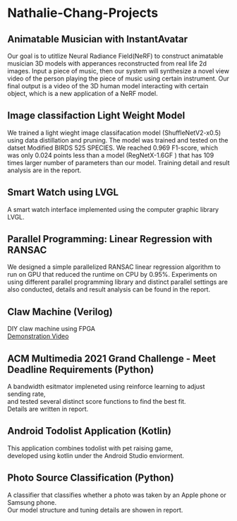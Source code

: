 # Nathalie-Chang-Projects
## Animatable Musician with InstantAvatar
Our goal is to utitlize Neural Radiance Field(NeRF) to construct animatable musician 3D models with apperances reconstructed from real life 2d images. Input a piece of
music, then our system will synthesize a novel view video of the person playing the piece of music using certain instrument. Our final output is a video of the 3D human model interacting with certain object, which is a new application of a NeRF model.

## Image classifaction Light Weight Model
We trained a light wieght image classifacation model (ShuffleNetV2-x0.5) using data distillation and pruning. The model was trained and tested on the datset Modified BIRDS 525 SPECIES. We reached 0.969 F1-score, which was only 0.024 points less than a model (RegNetX-1.6GF
) that has 109 times larger number of parameters than our model. Training detail and result analysis are in the report.
## Smart Watch using LVGL
A smart watch interface implemented using the computer graphic library LVGL.

## Parallel Programming: Linear Regression with RANSAC
We designed a simple parallelized RANSAC linear regression algorithm to run on GPU that reduced the runtime on CPU by 0.95%.
Experiments on using different parallel programming library and distinct parallel settings are also conducted, details and result analysis can be found in the report.


## Claw Machine (Verilog)
DIY claw machine using FPGA  
[Demonstration Video](https://youtu.be/3RMaly5097s)
## ACM Multimedia 2021 Grand Challenge - Meet Deadline Requirements (Python)
A bandwidth esitmator impleneted using reinforce learning to adjust sending rate,  
and tested several distinct score functions to find the best fit.  
Details are written in report.
## Android Todolist Application (Kotlin)
This application combines todolist with pet raising game,  
developed using kotlin under the Android Studio enviorment.
## Photo Source Classification (Python)
A classifier that classifies whether a photo was taken by an Apple phone or Samsung phone.  
Our model structure and tuning details are showen in report.
